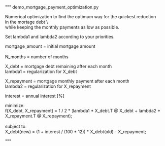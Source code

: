 """
demo_mortgage_payment_optimization.py </br>

Numerical optimization to find the optimum way for the quickest reduction in the mortage debt \ </br>
    while keeping the monthly payments as low as possible. </br>
    
Set lambda1 and lambda2 according to your priorities. </br>

mortgage_amount = initial mortgage amount </br>    
N_months = number of months </br>

X_debt = mortgage debt remaining after each month </br>
lambda1 = regularization for X_debt </br>

X_repayment = mortgage monthly payment after each month </br>
lambda2 = regularization for X_repayment </br>

interest = annual interest [%] </br>

minimize: </br> 
    f(X_debt, X_repayment) = 1 / 2 * (lambda1 * X_debt.T @ X_debt + lambda2 * X_repayment.T @ X_repayment); </br>      
subject to: </br> 
    X_debt(new) = (1 + interest / (100 * 12))  * X_debt(old) - X_repayment; </br>

"""
